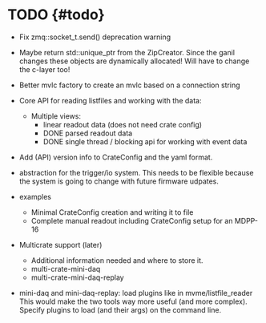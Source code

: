 TODO {#todo}
============
* Fix zmq::socket_t.send() deprecation warning

* Maybe return std::unique_ptr<WriteHandle> from the ZipCreator. Since the
  ganil changes these objects are dynamically allocated! Will have to change
  the c-layer too!

* Better mvlc factory to create an mvlc based on a connection string

* Core API for reading listfiles and working with the data:
  - Multiple views:
    - linear readout data (does not need crate config)
    - DONE parsed readout data
    - DONE single thread / blocking api for working with event data
* Add (API) version info to CrateConfig and the yaml format.

* abstraction for the trigger/io system. This needs to be flexible because the
  system is going to change with future firmware udpates.

* examples
  - Minimal CrateConfig creation and writing it to file
  - Complete manual readout including CrateConfig setup for an MDPP-16

* Multicrate support (later)
  - Additional information needed and where to store it.
  - multi-crate-mini-daq
  - multi-crate-mini-daq-replay

* mini-daq and mini-daq-replay: load plugins like in mvme/listfile_reader This
  would make the two tools way more useful (and more complex). Specify plugins
  to load (and their args) on the command line.
